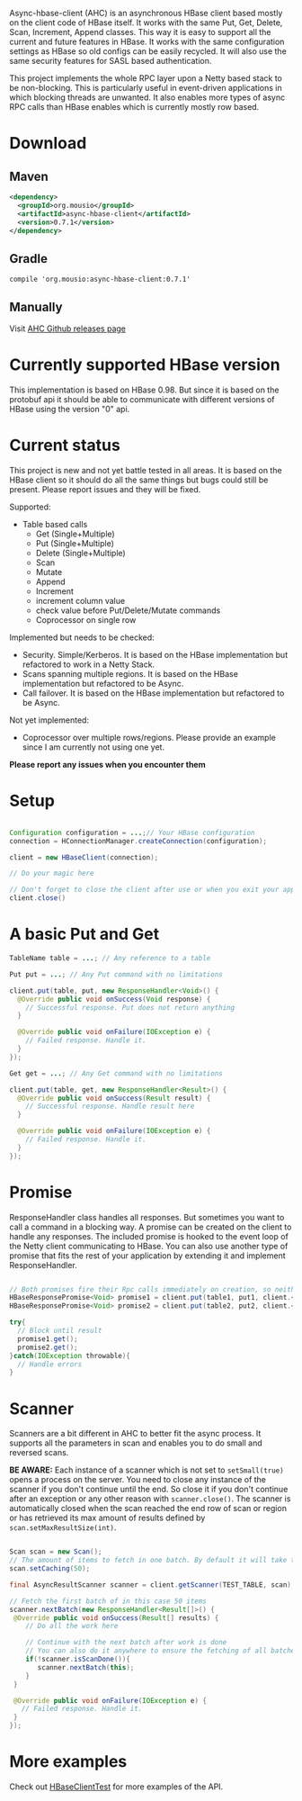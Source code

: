 Async-hbase-client (AHC) is an asynchronous HBase client based mostly on the client code of HBase itself.
It works with the same Put, Get, Delete, Scan, Increment, Append classes. This way it is
 easy to support all the current and future features in HBase.
It works with the same configuration settings as HBase so old configs can be easily recycled. It will
also use the same security features for SASL based authentication.

This project implements the whole RPC layer upon a Netty based stack to be non-blocking. This is
particularly useful in event-driven applications in which blocking threads are unwanted. It also
enables more types of async RPC calls than HBase enables which is currently mostly row based.

# Download

## Maven
```xml
<dependency>
  <groupId>org.mousio</groupId>
  <artifactId>async-hbase-client</artifactId>
  <version>0.7.1</version>
</dependency>
```

## Gradle
```
compile 'org.mousio:async-hbase-client:0.7.1'
```

## Manually
Visit [AHC Github releases page](https://github.com/jurmous/async-hbase-client/releases)

# Currently supported HBase version

This implementation is based on HBase 0.98. But since it is based on the protobuf api it should be
able to communicate with different versions of HBase using the version "0" api.

# Current status

This project is new and not yet battle tested in all areas. It is based on the HBase client
so it should do all the same things but bugs could still be present. Please report issues and they will be fixed.

Supported:
* Table based calls
  * Get (Single+Multiple)
  * Put (Single+Multiple)
  * Delete (Single+Multiple)
  * Scan
  * Mutate
  * Append
  * Increment
  * increment column value
  * check value before Put/Delete/Mutate commands
  * Coprocessor on single row

Implemented but needs to be checked:
* Security. Simple/Kerberos. It is based on the HBase implementation but refactored to work in a Netty Stack.
* Scans spanning multiple regions. It is based on the HBase implementation but refactored to be Async.
* Call failover. It is based on the HBase implementation but refactored to be Async.

Not yet implemented:
* Coprocessor over multiple rows/regions. Please provide an example since I am currently not using one yet.

**Please report any issues when you encounter them**

# Setup

```Java

Configuration configuration = ...;// Your HBase configuration
connection = HConnectionManager.createConnection(configuration);

client = new HBaseClient(connection);

// Do your magic here

// Don't forget to close the client after use or when you exit your application.
client.close()

```

# A basic Put and Get

```Java
TableName table = ...; // Any reference to a table

Put put = ...; // Any Put command with no limitations

client.put(table, put, new ResponseHandler<Void>() {
  @Override public void onSuccess(Void response) {
    // Successful response. Put does not return anything
  }

  @Override public void onFailure(IOException e) {
    // Failed response. Handle it.
  }
});

Get get = ...; // Any Get command with no limitations

client.put(table, get, new ResponseHandler<Result>() {
  @Override public void onSuccess(Result result) {
    // Successful response. Handle result here
  }

  @Override public void onFailure(IOException e) {
    // Failed response. Handle it.
  }
});

```

# Promise

ResponseHandler class handles all responses. But sometimes you want to call a command in a blocking
way. A promise can be created on the client to handle any responses. The included promise is hooked
to the event loop of the Netty client communicating to HBase. You can also use another type of promise
that fits the rest of your application by extending it and implement ResponseHandler.

```Java

// Both promises fire their Rpc calls immediately on creation, so neither is blocking the other.
HBaseResponsePromise<Void> promise1 = client.put(table1, put1, client.<Void>newPromise());
HBaseResponsePromise<Void> promise2 = client.put(table2, put2, client.<Void>newPromise());

try{
  // Block until result
  promise1.get();
  promise2.get();
}catch(IOException throwable){
  // Handle errors
}
```

# Scanner

Scanners are a bit different in AHC to better fit the async process. It supports all the parameters in
scan and enables you to do small and reversed scans.

**BE AWARE:** Each instance of a scanner which is not set to ```setSmall(true)``` opens a process on the server.
You need to close any instance of the scanner if you don't continue until the end. So close it if you don't
continue after an exception or any other reason with ```scanner.close()```. The scanner is automatically
closed when the scan reached the end row of scan or region or has retrieved its max amount of results
defined by ```scan.setMaxResultSize(int)```.

```Java

Scan scan = new Scan();
// The amount of items to fetch in one batch. By default it will take the HBase default which is 100.
scan.setCaching(50);

final AsyncResultScanner scanner = client.getScanner(TEST_TABLE, scan);

// Fetch the first batch of in this case 50 items
scanner.nextBatch(new ResponseHandler<Result[]>() {
 @Override public void onSuccess(Result[] results) {
    // Do all the work here

    // Continue with the next batch after work is done
    // You can also do it anywhere to ensure the fetching of all batches
    if(!scanner.isScanDone()){
       scanner.nextBatch(this);
    }
 }

 @Override public void onFailure(IOException e) {
   // Failed response. Handle it.
 }
});

```

# More examples

Check out [HBaseClientTest](https://github.com/jurmous/async-hbase-client/blob/master/src/test/java/mousio/hbase/async/HBaseClientTest.java)
for more examples of the API.